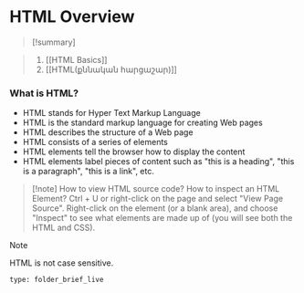 # HTML Overview


> [!summary] 

> 1. [[HTML Basics]]
> 2. [[HTML(քննական հարցաշար)]] 

### What is HTML?

- HTML stands for Hyper Text Markup Language
- HTML is the standard markup language for creating Web pages
- HTML describes the structure of a Web page
- HTML consists of a series of elements
- HTML elements tell the browser how to display the content
- HTML elements label pieces of content such as "this is a heading", "this is a paragraph", "this is a link", etc.

> [!note] How to view HTML source code? How to inspect an HTML Element?
> Ctrl + U or right-click on the page and select "View Page Source".
> Right-click on the element (or a blank area), and choose "Inspect" to see what elements are made up of (you will see both the HTML and CSS). 

>[!note]
>HTML is not case sensitive.



```ccard
type: folder_brief_live
```
 
